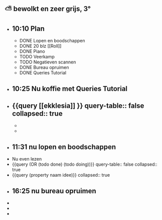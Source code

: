 ## ⛅ bewolkt en zeer grijs, 3°
- ## 10:10 Plan
	- DONE Lopen en boodschappen
	- DONE 20 blz [[Roll]]
	- DONE Piano
	- TODO Veerkamp
	- TODO Negatieven scannen
	- DONE Bureau opruimen
	- DONE Queries  Tutorial
- ## 10:25 Nu koffie met Queries Tutorial
- {{query [[ekklesia]] }}
  query-table:: false
  collapsed:: true
	-
	-
	-
- ## 11:31 nu lopen en boodschappen
- Nu even lezen
- {{query (OR (todo done) (todo doing))}}
  query-table:: false
  collapsed:: true
- {{query (property naam idee)}}
  collapsed:: true
- ## 16:25 nu bureau opruimen
-
-
-